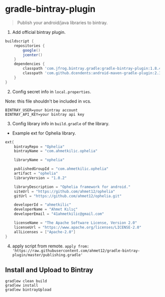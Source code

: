 # gradle-bintray-plugin

> Publish your android/java libraries to bintray.

1. Add official bintray plugin.

```gradle
buildscript {
    repositories {
        google()
        jcenter()
    }
    dependencies {
        classpath 'com.jfrog.bintray.gradle:gradle-bintray-plugin:1.8.4'
        classpath 'com.github.dcendents:android-maven-gradle-plugin:2.1'
    }
}
```

2. Config secret info in `local.properties`.

Note: this file shouldn't be included in vcs.
```
BINTRAY_USER=your bintray account
BINTRAY_API_KEY=your bintray api key
```

3. Config library info in `build.gradle` of the library.
 - Example ext for Ophelia library.

```gradle
ext{
    bintrayRepo = "Ophelia"
    bintrayName = "com.ahmetkilic.ophelia"

    libraryName = "ophelia"

    publishedGroupId = "com.ahmetkilic.ophelia"
    artifact = "ophelia"
    libraryVersion = "1.0.2"

    libraryDescription = "Ophelia framework for android."
    siteUrl = "https://github.com/ahmet12/ophelia"
    gitUrl = "https://github.com/ahmet12/ophelia.git"

    developerId = "ahmetkilic"
    developerName = "Ahmet Kılıç"
    developerEmail = "41ahmetkilic@gmail.com"

    licenseName = "The Apache Software License, Version 2.0"
    licenseUrl = "https://www.apache.org/licenses/LICENSE-2.0"
    allLicenses = ["Apache-2.0"]
}
```

4. apply script from remote.
`apply from: 'https://raw.githubusercontent.com/ahmet12/gradle-bintray-plugin/master/publishing.gradle'`

## Install and Upload to Bintray
```
gradlew clean build
gradlew install
gradlew bintrayUpload
```


